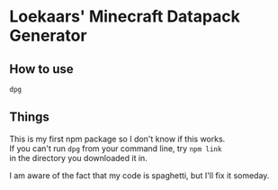 # Loekaars' Minecraft Datapack Generator

## How to use

`dpg`

## Things

This is my first npm package so I don't know if this works.  
If you can't run `dpg` from your command line, try `npm link`  
in the directory you downloaded it in.

I am aware of the fact that my code is spaghetti, but I'll fix it someday.  